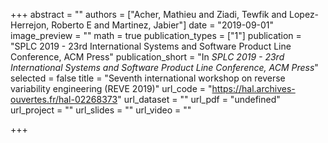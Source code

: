 +++
abstract = ""
authors = ["Acher, Mathieu and Ziadi, Tewfik and Lopez-Herrejon, Roberto E and Martinez, Jabier"]
date = "2019-09-01"
image_preview = ""
math = true
publication_types = ["1"]
publication = "SPLC 2019 - 23rd International Systems and Software Product Line Conference, ACM Press"
publication_short = "In *SPLC 2019 - 23rd International Systems and Software Product Line Conference, ACM Press*"
selected = false
title = "Seventh international workshop on reverse variability engineering (REVE 2019)"
url_code = "https://hal.archives-ouvertes.fr/hal-02268373"
url_dataset = ""
url_pdf = "undefined"
url_project = ""
url_slides = ""
url_video = ""

+++
